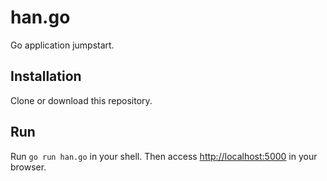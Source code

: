han.go
======

Go application jumpstart.

## Installation
Clone or download this repository.

## Run
Run `go run han.go` in your shell. Then access [http://localhost:5000](http://localhost:5000) in your browser.
